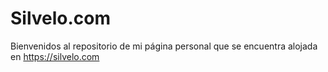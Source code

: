 # Silvelo.com

Bienvenidos al repositorio de mi página personal que se encuentra alojada en https://silvelo.com

